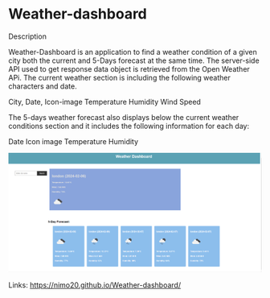 # Weather-dashboard

Description

Weather-Dashboard is an application to find a weather condition of a given city both the current and 5-Days forecast at the same time. The server-side API used to get response data object is retrieved from the Open Weather APi. The current weather section is including the following weather characters and date.

City, Date, Icon-image
Temperature
Humidity
Wind Speed

The 5-days weather forecast also displays below the current weather conditions section and it includes the following information for each day:

Date
Icon image
Temperature
Humidity

![image](Assets/image/img.wd.png)

Links: https://nimo20.github.io/Weather-dashboard/
